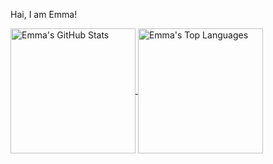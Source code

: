 Hai, I am Emma!

<a href="https://github.com/anuraghazra/github-readme-stats">
    <img height=200 align="center" src="https://github-readme-stats.vercel.app/api?username=emmathemartian&show_icons=true&theme=catppuccin_mocha&card_width=320" alt="Emma's GitHub Stats" />
</a>
<a href="https://github.com/anuraghazra/github-readme-stats">
    <img height=200 align="center" src="https://github-readme-stats.vercel.app/api/top-langs/?username=emmathemartian&show_icons=true&theme=catppuccin_mocha&layout=compact&card_width=320" alt="Emma's Top Languages" />
</a>

